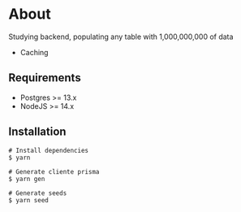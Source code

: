 # About

Studying backend, populating any table with 1,000,000,000 of data

- Caching

## Requirements

- Postgres >= 13.x
- NodeJS >= 14.x

## Installation

```shell
# Install dependencies
$ yarn

# Generate cliente prisma
$ yarn gen

# Generate seeds
$ yarn seed
```
